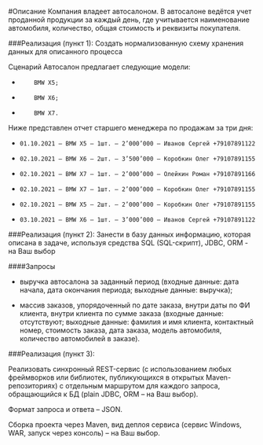 #Описание
Компания владеет автосалоном. В автосалоне ведётся учет проданной продукции за каждый день, где учитывается наименование автомобиля, количество, общая стоимость и реквизиты покупателя.

###Реализация (пункт 1):
Создать нормализованную схему хранения данных для описанного процесса

Сценарий
Автосалон предлагает следующие модели:

*         BMW X5;

*         BMW X6;

*         BMW X7.

Ниже представлен отчет старшего менеджера по продажам за три дня:
*     01.10.2021 – BMW X5 – 1шт. – 2’000’000 – Иванов Сергей +79107891122
*     02.10.2021 – BMW X6 – 2шт. – 3’500’000 – Коробкин Олег +79107891155
*     02.10.2021 – BMW X7 – 1шт. – 2’000’000 – Олейкин Роман +79107891166
*     02.10.2021 – BMW X7 – 1шт. – 2’000’000 – Коробкин Олег +79107891155
*     02.10.2021 – BMW X5 – 2шт. – 2’000’000 – Коробкин Олег +79107891155
*     03.10.2021 – BMW X6 – 1шт. – 3’000’000 – Иванов Сергей +79107891122

###Реализация (пункт 2):
Занести в базу данных информацию, которая описана в задаче, используя средства SQL (SQL-скрипт), JDBC, ORM - на Ваш выбор

####Запросы

* выручка автосалона за заданный период (входные данные: дата начала, дата окончания периода; выходные данные: выручка);

* массив заказов, упорядоченный по дате заказа, внутри даты по ФИ клиента, внутри клиента по сумме заказа (входные данные: отсутствуют; выходные данные: фамилия и имя клиента, контактный номер, стоимость заказа, дата заказа, модель автомобиля, количество автомобилей в заказе).

###Реализация (пункт 3):

Реализовать синхронный REST-сервис (с использованием любых фреймворков или библиотек, публикующихся в открытых Maven-репозиториях) с отдельным маршрутом для каждого запроса, обращающийся к БД (plain JDBC, ORM – на Ваш выбор).

Формат запроса и ответа – JSON.

Сборка проекта через Maven, вид деплоя сервиса (сервис Windows, WAR, запуск через консоль) – на Ваш выбор.
